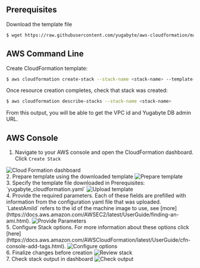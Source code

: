 ## Prerequisites

Download the template file 
```sh
$ wget https://raw.githubusercontent.com/yugabyte/aws-cloudformation/master/yugabyte_cloudformation.yaml
```

## AWS Command Line

Create CloudFormation template:

```sh
$ aws cloudformation create-stack --stack-name <stack-name> --template-body yugabyte_cloudformation.yaml --parameters DBVersion=1.2.8.0, KeyName=<ssh-key-name>
```
Once resource creation completes, check that stack was created:

```sh
$ aws cloudformation describe-stacks --stack-name <stack-name>
```
From this output, you will be able to get the VPC id and Yugabyte DB admin URL.

## AWS Console

1. Navigate to your AWS console and open the CloudFormation dashboard. Click `Create Stack`
<img title="Cloud Formation dashboard" class="expandable-image" src="/images/deploy/aws/aws-cf-initial-dashboard.png" />
<br>
2. Prepare template using the downloaded template
<img title="Prepare template" class="expandable-image" src="/images/deploy/aws/aws-cf-prepare-template.png" />
<br>
3. Specify the template file downloaded in Prerequisites: `yugabyte_cloudformation.yaml`
<img title="Upload template" class="expandable-image" src="/images/deploy/aws/aws-cf-upload-template.png" />
<br>
4. Provide the required parameters. Each of these fields are prefilled with information from the configuration yaml file that was uploaded. `LatestAmiId` refers to the id of the machine image to use, see [more](https://docs.aws.amazon.com/AWSEC2/latest/UserGuide/finding-an-ami.html).
<img title="Provide Parameters" class="expandable-image" src="/images/deploy/aws/aws-cf-provide-parameters.png" />
<br>
5. Configure Stack options. For more information about these options click [here](https://docs.aws.amazon.com/AWSCloudFormation/latest/UserGuide/cfn-console-add-tags.html).
<img title="Configure options" class="expandable-image" src="/images/deploy/aws/aws-cf-configure-options.png" />
<br>
6. Finalize changes before creation
<img title="Review stack" class="expandable-image" src="/images/deploy/aws/aws-cf-review-stack.png" />
<br>
7. Check stack output in dashboard
<img title="Check output" class="expandable-image" src="/images/deploy/aws/aws-cf-check-output.png" />
